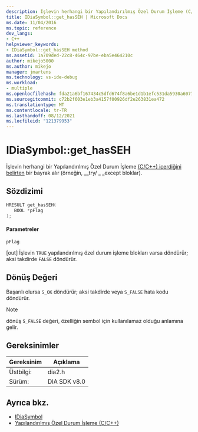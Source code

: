 ```yaml
---
description: İşlevin herhangi bir Yapılandırılmış Özel Durum İşleme (C/C++)) içerdiğini belirten bir bayrak alır (örneğin, _try/__except blokları).
title: IDiaSymbol::get_hasSEH | Microsoft Docs
ms.date: 11/04/2016
ms.topic: reference
dev_langs:
- C++
helpviewer_keywords:
- IDiaSymbol::get_hasSEH method
ms.assetid: 1a709ded-22c8-464c-97be-eba5e464210c
author: mikejo5000
ms.author: mikejo
manager: jmartens
ms.technology: vs-ide-debug
ms.workload:
- multiple
ms.openlocfilehash: fda21a6bf167434c5dfd674f8a6be1d1b1efc531da5930a6077ca6c2539a53d7
ms.sourcegitcommit: c72b2f603e1eb3a4157f00926df2e263831ea472
ms.translationtype: MT
ms.contentlocale: tr-TR
ms.lasthandoff: 08/12/2021
ms.locfileid: "121379953"
---
```

# <a name="idiasymbolget_hasseh"></a>IDiaSymbol::get_hasSEH
İşlevin herhangi bir Yapılandırılmış Özel Durum İşleme [(C/C++) içerdiğini belirten](/cpp/cpp/structured-exception-handling-c-cpp) bir bayrak alır (örneğin, __try/ \_ _except bloklar).

## <a name="syntax"></a>Sözdizimi

```C++
HRESULT get_hasSEH(
   BOOL *pFlag
);
```

#### <a name="parameters"></a>Parametreler
 `pFlag`

[out] İşlevin `TRUE` yapılandırılmış özel durum işleme blokları varsa döndürür; aksi takdirde `FALSE` döndürür.

## <a name="return-value"></a>Dönüş Değeri
 Başarılı olursa `S_OK` döndürür; aksi takdirde veya `S_FALSE` hata kodu döndürür.

> [!NOTE]
> dönüş `S_FALSE` değeri, özelliğin sembol için kullanılamaz olduğu anlamına gelir.

## <a name="requirements"></a>Gereksinimler

|Gereksinim|Açıklama|
|-----------------|-----------------|
|Üstbilgi:|dia2.h|
|Sürüm:|DIA SDK v8.0|

## <a name="see-also"></a>Ayrıca bkz.
- [IDiaSymbol](../../debugger/debug-interface-access/idiasymbol.md)
- [Yapılandırılmış Özel Durum İşleme (C/C++)](/cpp/cpp/structured-exception-handling-c-cpp)

